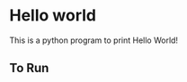 # Hello world

This is a python program to print Hello World!

## To Run
```python main.py : to run code
